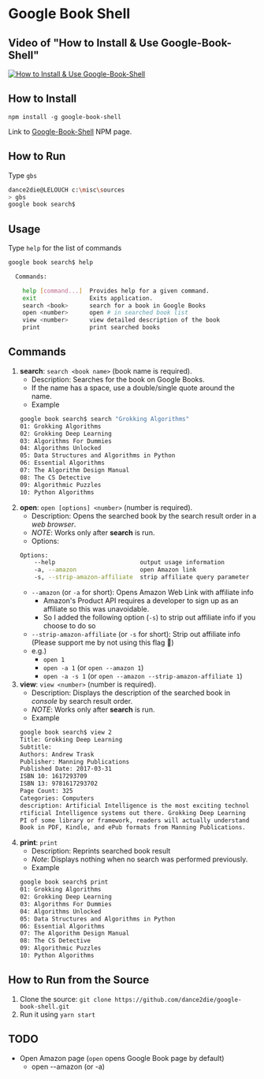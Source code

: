 # Google Book Shell

## Video of "How to Install & Use Google-Book-Shell"
[![How to Install & Use Google-Book-Shell](http://img.youtube.com/vi/LgxErGTCB-g/0.jpg)](http://www.youtube.com/watch?v=LgxErGTCB-g "Google Book Shell (NodeJS CLI) Demo
")

## How to Install
`npm install -g google-book-shell`

Link to [Google-Book-Shell](https://www.npmjs.com/package/google-book-shell) NPM page.

## How to Run
Type `gbs`
```bash
dance2die@LELOUCH c:\misc\sources
> gbs
google book search$
```

## Usage
Type `help` for the list of commands
```bash
google book search$ help

  Commands:

    help [command...]  Provides help for a given command.
    exit               Exits application.
    search <book>      search for a book in Google Books
    open <number>      open # in searched book list
    view <number>      view detailed description of the book
    print              print searched books
```

## Commands
1. **search**: `search <book name>` (book name is required).
    - Description: Searches for the book on Google Books.
    - If the name has a space, use a double/single quote around the name.
    - Example
    ```bash
    google book search$ search "Grokking Algorithms"
    01: Grokking Algorithms
    02: Grokking Deep Learning
    03: Algorithms For Dummies
    04: Algorithms Unlocked
    05: Data Structures and Algorithms in Python
    06: Essential Algorithms
    07: The Algorithm Design Manual
    08: The CS Detective
    09: Algorithmic Puzzles
    10: Python Algorithms
    ```
2. **open**: `open [options] <number>` (number is required).
    - Description: Opens the searched book by the search result order in a *web browser*.
    - *NOTE*: Works only after **search** is run.
    - Options:
    ```bash
    Options:
        --help                        output usage information
        -a, --amazon                  open Amazon link
        -s, --strip-amazon-affiliate  strip affiliate query parameter
    ```
    - `--amazon` (or `-a` for short): Opens Amazon Web Link with affiliate info
        - Amazon's Product API requires a developer to sign up as an affiliate so this was unavoidable.
        - So I added the following option (`-s`) to strip out affiliate info if you choose to do so
    - `--strip-amazon-affiliate` (or `-s` for short): Strip out affiliate info (Please support me by not using this flag 👼)
    - e.g.) 
        - `open 1`
        - `open -a 1` (or `open --amazon 1`)
        - `open -a -s 1` (or `open --amazon --strip-amazon-affiliate 1`)
3. **view**: `view <number>` (number is required).
    - Description: Displays the description of the searched book in *console* by search result order.
    - *NOTE*: Works only after **search** is run.
    - Example
    ```bash
    google book search$ view 2                                       
    Title: Grokking Deep Learning                                    
    Subtitle:                                                        
    Authors: Andrew Trask                                            
    Publisher: Manning Publications                                  
    Published Date: 2017-03-31                                       
    ISBN 10: 1617293709                                              
    ISBN 13: 9781617293702                                           
    Page Count: 325                                                  
    Categories: Computers                                            
    description: Artificial Intelligence is the most exciting technol
    rtificial Intelligence systems out there. Grokking Deep Learning 
    PI of some library or framework, readers will actually understand
    Book in PDF, Kindle, and ePub formats from Manning Publications. 
    ```
4. **print**: `print`
    - Description: Reprints searched book result
    - *Note*: Displays nothing when no search was performed previously.
    - Example
    ```bash
    google book search$ print                    
    01: Grokking Algorithms                      
    02: Grokking Deep Learning                   
    03: Algorithms For Dummies                   
    04: Algorithms Unlocked                      
    05: Data Structures and Algorithms in Python 
    06: Essential Algorithms                     
    07: The Algorithm Design Manual              
    08: The CS Detective                         
    09: Algorithmic Puzzles                      
    10: Python Algorithms                        
    ```

## How to Run from the Source
1. Clone the source: 
`git clone https://github.com/dance2die/google-book-shell.git`
2. Run it using `yarn start`

## TODO
- Open Amazon page (`open` opens Google Book page by default)
    - open --amazon (or -a) <number>
